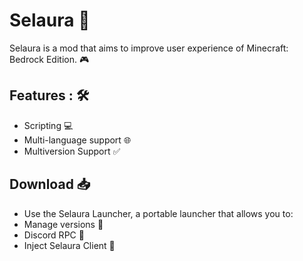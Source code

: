 # Selaura  🚀 
Selaura is a mod that aims to improve user experience of Minecraft: Bedrock Edition. 🎮 

## Features : 🛠️ 
- Scripting 💻 
- Multi-language support 🌐 
- Multiversion Support ✅ 

## Download 📥 
- Use the Selaura Launcher, a portable launcher that allows you to:
 - Manage versions 🔧 
 - Discord RPC 🎁 
 - Inject Selaura Client 💉
